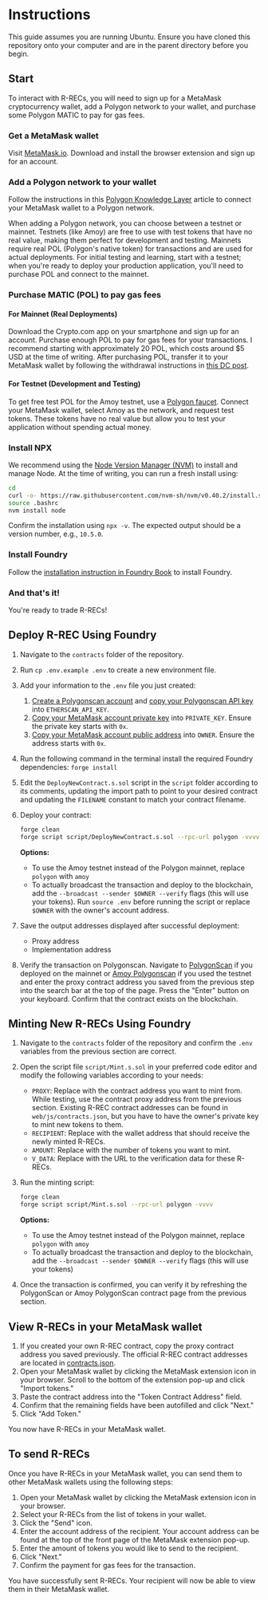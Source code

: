 # Instructions
This guide assumes you are running Ubuntu. Ensure you have cloned this repository onto your computer and are in the parent directory before you begin.

## Start
To interact with R-RECs, you will need to sign up for a MetaMask cryptocurrency wallet, add a Polygon network to your wallet, and purchase some Polygon MATIC to pay for gas fees.

### Get a MetaMask wallet
Visit [MetaMask.io](https://metamask.io/). Download and install the browser extension and sign up for an account.

### Add a Polygon network to your wallet
Follow the instructions in this [Polygon Knowledge Layer](https://docs.polygon.technology/tools/wallets/metamask/add-polygon-network/) article to connect your MetaMask wallet to a Polygon network.

When adding a Polygon network, you can choose between a testnet or mainnet. Testnets (like Amoy) are free to use with test tokens that have no real value, making them perfect for development and testing. Mainnets require real POL (Polygon's native token) for transactions and are used for actual deployments. For initial testing and learning, start with a testnet; when you're ready to deploy your production application, you'll need to purchase POL and connect to the mainnet.

### Purchase MATIC (POL) to pay gas fees
#### For Mainnet (Real Deployments)
Download the Crypto.com app on your smartphone and sign up for an account. Purchase enough POL to pay for gas fees for your transactions. I recommend starting with approximately 20 POL, which costs around $5 USD at the time of writing. After purchasing POL, transfer it to your MetaMask wallet by following the withdrawal instructions in [this DC post](https://decentralizedcreator.com/transfer-crypto-from-crypto-com-to-metamask/).

#### For Testnet (Development and Testing)
To get free test POL for the Amoy testnet, use a [Polygon faucet](https://faucet.polygon.technology/). Connect your MetaMask wallet, select Amoy as the network, and request test tokens. These tokens have no real value but allow you to test your application without spending actual money.

### Install NPX
We recommend using the [Node Version Manager (NVM)](https://github.com/nvm-sh/nvm) to install and manage Node. At the time of writing, you can run a fresh install using:
```bash
cd
curl -o- https://raw.githubusercontent.com/nvm-sh/nvm/v0.40.2/install.sh | bash
source .bashrc
nvm install node
```

Confirm the installation using `npx -v`. The expected output should be a version number, e.g., `10.5.0`.

### Install Foundry
Follow the [installation instruction in Foundry Book](https://book.getfoundry.sh/getting-started/installation) to install Foundry.

### And that's it!
You're ready to trade R-RECs!

## Deploy R-REC Using Foundry
1. Navigate to the `contracts` folder of the repository.

2. Run `cp .env.example .env` to create a new environment file.

2. Add your information to the `.env` file you just created:
    1. [Create a Polygonscan account](https://docs.polygonscan.com/getting-started/creating-an-account) and [copy your Polygonscan API key](https://docs.polygonscan.com/getting-started/viewing-api-usage-statistics) into `ETHERSCAN_API_KEY`.
    2. [Copy your MetaMask account private key](https://support.metamask.io/configure/accounts/how-to-export-an-accounts-private-key/) into `PRIVATE_KEY`. Ensure the private key starts with `0x`.
    3. [Copy your MetaMask account public address](https://support.metamask.io/start/how-to-copy-your-metamask-account-public-address-/) into `OWNER`. Ensure the address starts with `0x`.

3. Run the following command in the terminal install the required Foundry dependencies: `forge install`

4. Edit the `DeployNewContract.s.sol` script in the `script` folder according to its comments, updating the import path to point to your desired contract and updating the `FILENAME` constant to match your contract filename.

5. Deploy your contract:
   ```bash
   forge clean
   forge script script/DeployNewContract.s.sol --rpc-url polygon -vvvv
   ```

   **Options:**
   - To use the Amoy testnet instead of the Polygon mainnet, replace `polygon` with `amoy`
   - To actually broadcast the transaction and deploy to the blockchain, add the `--broadcast --sender $OWNER --verify` flags (this will use your tokens). Run `source .env` before running the script or replace `$OWNER` with the owner's account address.

6. Save the output addresses displayed after successful deployment:
   - Proxy address
   - Implementation address

7. Verify the transaction on Polygonscan. Navigate to [PolygonScan](https://polygonscan.com/) if you deployed on the mainnet or [Amoy Polygonscan](https://amoy.polygonscan.com/) if you used the testnet and enter the proxy contract address you saved from the previous step into the search bar at the top of the page. Press the "Enter" button on your keyboard. Confirm that the contract exists on the blockchain.

## Minting New R-RECs Using Foundry
1. Navigate to the `contracts` folder of the repository and confirm the `.env` variables from the previous section are correct.

2. Open the script file `script/Mint.s.sol` in your preferred code editor and modify the following variables according to your needs:
   - `PROXY`: Replace with the contract address you want to mint from. While testing, use the contract proxy address from the previous section. Existing R-REC contract addresses can be found in `web/js/contracts.json`, but you have to have the owner's private key to mint new tokens to them.
   - `RECIPIENT`: Replace with the wallet address that should receive the newly minted R-RECs.
   - `AMOUNT`: Replace with the number of tokens you want to mint.
   - `V_DATA`: Replace with the URL to the verification data for these R-RECs.

3. Run the minting script:
   ```bash
   forge clean
   forge script script/Mint.s.sol --rpc-url polygon -vvvv
   ```
   
   **Options:**
   - To use the Amoy testnet instead of the Polygon mainnet, replace `polygon` with `amoy`
   - To actually broadcast the transaction and deploy to the blockchain, add the `--broadcast --sender $OWNER --verify` flags (this will use your tokens)

4. Once the transaction is confirmed, you can verify it by refreshing the PolygonScan or Amoy PolygonScan contract page from the previous section.

## View R-RECs in your MetaMask wallet
1. If you created your own R-REC contract, copy the proxy contract address you saved previously. The official R-REC contract addresses are located in [contracts.json](https://github.com/Renewvia-Energy/Renewvia-REC/blob/main/web/js/contracts.json).
2. Open your MetaMask wallet by clicking the MetaMask extension icon in your browser. Scroll to the bottom of the extension pop-up and click "Import tokens."
3. Paste the contract address into the "Token Contract Address" field.
4. Confirm that the remaining fields have been autofilled and click "Next."
5. Click "Add Token."

You now have R-RECs in your MetaMask wallet.

## To send R-RECs
Once you have R-RECs in your MetaMask wallet, you can send them to other MetaMask wallets using the following steps:
1. Open your MetaMask wallet by clicking the MetaMask extension icon in your browser.
2. Select your R-RECs from the list of tokens in your wallet.
3. Click the "Send" icon.
4. Enter the account address of the recipient. Your account address can be found at the top of the front page of the MetaMask extension pop-up.
5. Enter the amount of tokens you would like to send to the recipient.
6. Click "Next."
7. Confirm the payment for gas fees for the transaction.

You have successfully sent R-RECs. Your recipient will now be able to view them in their MetaMask wallet.
